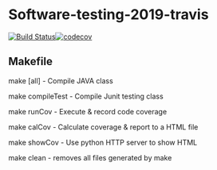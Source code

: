 # Software-testing-2019-travis
[![Build Status](https://travis-ci.org/maxkid/Software-testing-2019-travis.svg?branch=master)](https://travis-ci.org/maxkid/Software-testing-2019-travis)[![codecov](https://codecov.io/gh/maxkid/Software-testing-2019-travis/branch/master/graph/badge.svg)](https://codecov.io/gh/maxkid/Software-testing-2019-travis)

## Makefile
make [all]		- Compile JAVA class

make compileTest	- Compile Junit testing class

make runCov		- Execute & record code coverage

make calCov		- Calculate coverage & report to a HTML file

make showCov		- Use python HTTP server to show HTML

make clean		- removes all files generated by make
